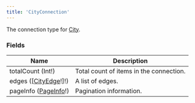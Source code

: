 ```yaml
---
title: 'CityConnection'
---
```


The connection type for [City](./city.md).

### Fields

| Name                                   | Description                             |
| -------------------------------------- | --------------------------------------- |
| totalCount (Int!)                      | Total count of items in the connection. |
| edges ([[CityEdge](./city-edge.md)!]!) | A list of edges.                        |
| pageInfo ([PageInfo](./page-info.md)!) | Pagination information.                 |
